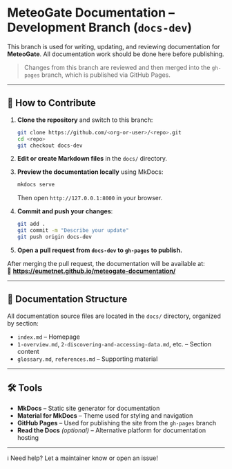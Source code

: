 # MeteoGate Documentation – Development Branch (`docs-dev`)

This branch is used for writing, updating, and reviewing documentation for **MeteoGate**. All documentation work should be done here before publishing.

> Changes from this branch are reviewed and then merged into the `gh-pages` branch, which is published via GitHub Pages.

---

## 🚀 How to Contribute

1. **Clone the repository** and switch to this branch:
   ```bash
   git clone https://github.com/<org-or-user>/<repo>.git
   cd <repo>
   git checkout docs-dev
   ```

2. **Edit or create Markdown files** in the `docs/` directory.

3. **Preview the documentation locally** using MkDocs:
   ```bash
   mkdocs serve
   ```
   Then open `http://127.0.0.1:8000` in your browser.

4. **Commit and push your changes**:
   ```bash
   git add .
   git commit -m "Describe your update"
   git push origin docs-dev
   ```

5. **Open a pull request from `docs-dev` to `gh-pages` to publish.**

After merging the pull request, the documentation will be available at:  
📍 **https://eumetnet.github.io/meteogate-documentation/**

---

## 📁 Documentation Structure

All documentation source files are located in the `docs/` directory, organized by section:

- `index.md` – Homepage
- `1-overview.md`, `2-discovering-and-accessing-data.md`, etc. – Section content
- `glossary.md`, `references.md` – Supporting material

---

## 🛠️ Tools

- **MkDocs** – Static site generator for documentation
- **Material for MkDocs** – Theme used for styling and navigation
- **GitHub Pages** – Used for publishing the site from the `gh-pages` branch
- **Read the Docs** *(optional)* – Alternative platform for documentation hosting

---

ℹ️ Need help? Let a maintainer know or open an issue!
